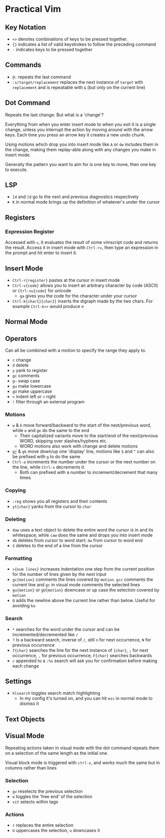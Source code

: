 # Practical Vim

## Key Notation

- `<>` denotes combinations of keys to be pressed together.
- `{}` indicates a list of valid keystrokes to follow the preceding command
- `-` indicates keys to be pressed together

## Commands

- `@:` repeats the last command
- `:s/target/replacement` replaces the next instance of `target` with `replacement` and is repeatable with `&` (but only on the current line)

## Dot Command

Repeats the last change. But what is a 'change'?

Everything from when you enter insert mode to when you exit it is a single change, unless you interrupt the action by moving around with the arrow keys. Each time you press an arrow key it creates a new undo chunk.

Using motions which drop you into insert mode like `A` or `dw` includes them in the change, making them replay-able along with any changes you make in insert mode.

Generally the pattern you want to aim for is one key to move, then one key to execute.

## LSP

- `]d` and `[d` go to the next and previous diagnostics respectively
- `K` in normal mode brings up the definition of whatever's under the cursor

## Registers

### Expression Register

Accessed with `=`, it evaluates the result of some vimscript code and returns the result. Access it in insert mode with `Ctrl-r=`, then type an expression in the prompt and hit enter to insert it.

## Insert Mode

- `Ctrl-r{register}` pastes at the cursor in insert mode
- `Ctrl-v{code}` allows you to insert an arbitrary character by code (ASCII) or `Ctrl-vu{code}` for unicode
  - `ga` gives you the code for the character under your cursor
- `Ctrl-k{char1}{char2}` inserts the digraph made by the two chars. For example `Ctrl-k>>` would produce »

## Normal Mode

## Operators

Can all be combined with a motion to specify the range they apply to.

- `c` change
- `d` delete
- `y` yank to register
- `gc` comments
- `g~` swap case
- `gu` make lowercase
- `gU` make uppercase
- `<` indent left or `>` right
- `!` filter through an external program

### Motions

- `w` & `b` move forward/backward to the start of the next/previous word, while `e` and `ge` do the same to the end
  - Their capitalized variants move to the start/end of the next/previous WORD, skipping over slashes/hyphens etc.
  - WORD motions also work with change and delete motions
- `gj` & `gk` move down/up one 'display' line, motions like `$` and `^` can also be prefixed with `g` to do the same
- `Ctrl-a` increments the number under the cursor or the next number on the line, while `Ctrl-x` decrements it.
  - Both can prefixed with a number to increment/decrement that many times

### Copying

- `:reg` shows you all registers and their contents
- `yt{char}` yanks from the cursor to `char`

### Deleting

- `daw` uses a text object to delete the entire word the cursor is in and its whitespace; while `caw` does the same and drops you into insert mode
- `db` deletes from cursor to word start; `dw` from cursor to word end
- `S` deletes to the end of a line from the cursor

### Formatting

- `>{num lines}` increases indentation one step from the current position for the number of lines given by the next input
- `gc{motion}` comments the lines covered by `motion`. `gcc` comments the current line and `gc` in visual mode comments the selected lines
- `gu{motion}` or `gU{motion}` downcase or up case the selection covered by `motion`
- `O` adds the newline above the current line rather than below. Useful for avoiding `ko`

### Search

- `*` searches for the word under the cursor and can be incremented/decremented like `/`
- `?` Is a backward search, inverse of `/`, still `n` for next occurrence, `N` for previous occurrence
- `f{char}` searches the line for the next instance of `{char}`, `;` for next occurrence, `,` for previous occurrence, `F{char}` searches backwards
- `c` appended to a `:%s` search will ask you for confirmation before making each change

## Settings

- `hlsearch` toggles search match highlighting
  - In my config it's turned on, and you can hit `esc` in normal mode to dismiss it

## Text Objects

## Visual Mode

Repeating actions taken in visual mode with the dot command repeats them on a selection of the same length as the initial one.

Visual block mode is triggered with `ctrl-v`, and works much the same but in columns rather than lines

### Selection

- `gv` reselects the previous selection
- `o` toggles the 'free end' of the selection
- `vit` selects within tags

### Actions

- `r` replaces the entire selection
- `U` uppercases the selection, `u` downcases it
